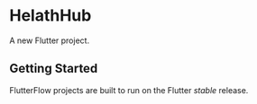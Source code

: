 # HelathHub

A new Flutter project.

## Getting Started

FlutterFlow projects are built to run on the Flutter _stable_ release.
